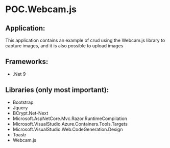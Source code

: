 # POC.Webcam.js

## Application:

This application contains an example of crud using the Webcam.js library to capture images, and it is also possible to upload images

## Frameworks:

- .Net 9

## Libraries (only most important):

- Bootstrap
- Jquery
- BCrypt.Net-Next
- Microsoft.AspNetCore.Mvc.Razor.RuntimeCompilation
- Microsoft.VisualStudio.Azure.Containers.Tools.Targets
- Microsoft.VisualStudio.Web.CodeGeneration.Design
- Toastr
- Webcam.js
